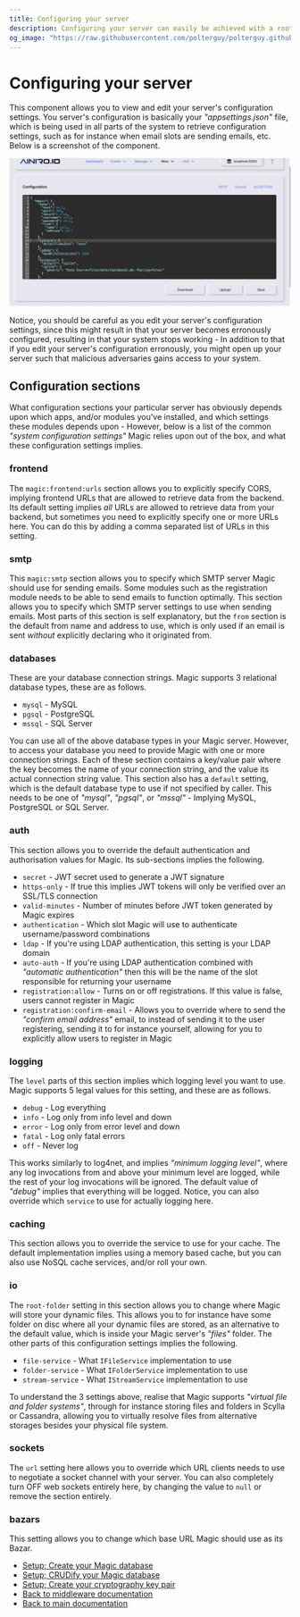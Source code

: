 ```yaml
---
title: Configuring your server
description: Configuring your server can easily be achieved with a root user using the configuration component in Magic. Configuration settings are immediately applied, and changes your server's behaviour instantly.
og_image: "https://raw.githubusercontent.com/polterguy/polterguy.github.io/master/images/og-configuration.jpg"
---
```


# Configuring your server

This component allows you to view and edit your server's configuration settings. You server's configuration
is basically your _"appsettings.json"_ file, which is being used in all parts of the system to
retrieve configuration settings, such as for instance when email slots are sending emails, etc.
Below is a screenshot of the component.

![Configuring Magic](https://raw.githubusercontent.com/polterguy/polterguy.github.io/master/images/config-component.jpg)

Notice, you should be careful as you edit your server's configuration settings, since this might
result in that your server becomes erronously configured, resulting in that your system stops working -
In addition to that if you edit your server's configuration erronously, you might open up your server
such that malicious adversaries gains access to your system.

## Configuration sections

What configuration sections your particular server has obviously depends upon which apps, and/or
modules you've installed, and which settings these modules depends upon - However, below is a
list of the common _"system configuration settings"_ Magic relies upon out of the box, and what
these configuration settings implies.

### frontend

The `magic:frontend:urls` section allows you to explicitly specify CORS, implying frontend URLs that are
allowed to retrieve data from the backend. Its default setting implies _all_ URLs are allowed to retrieve
data from your backend, but sometimes you need to explicitly specify one or more URLs here. You can do this
by adding a comma separated list of URLs in this setting.

### smtp

This `magic:smtp` section allows you to specify which SMTP server Magic should use for sending emails.
Some modules such as the registration module needs to be able to send emails to function optimally.
This section allows you to specify which SMTP server settings to use when sending emails. Most parts of
this section is self explanatory, but the `from` section is the default from name and address to use,
which is only used if an email is sent _without_ explicitly declaring who it originated from.

### databases

These are your database connection strings. Magic supports 3 relational database types, these are
as follows.

* `mysql` - MySQL
* `pgsql` - PostgreSQL
* `mssql` - SQL Server

You can use all of the above database types in your Magic server. However, to access your database
you need to provide Magic with one or more connection strings. Each of these section contains
a key/value pair where the key becomes the name of your connection string, and the value its actual
connection string value. This section also has a `default` setting, which is the default database
type to use if not specified by caller. This needs to be one of _"mysql"_, _"pgsql"_, or _"mssql"_ -
Implying MySQL, PostgreSQL or SQL Server.

### auth

This section allows you to override the default authentication and authorisation values for Magic.
Its sub-sections implies the following.

* `secret` - JWT secret used to generate a JWT signature
* `https-only` - If true this implies JWT tokens will only be verified over an SSL/TLS connection
* `valid-minutes` - Number of minutes before JWT token generated by Magic expires
* `authentication` - Which slot Magic will use to authenticate username/password combinations
* `ldap` - If you're using LDAP authentication, this setting is your LDAP domain
* `auto-auth` - If you're using LDAP authentication combined with _"automatic authentication"_ then this will be the name of the slot responsible for returning your username
* `registration:allow` - Turns on or off registrations. If this value is false, users cannot register in Magic
* `registration:confirm-email` - Allows you to override where to send the _"confirm email address"_ email, to instead of sending it to the user registering, sending it to for instance yourself, allowing for you to explicitly allow users to register in Magic

### logging

The `level` parts of this section implies which logging level you want to use. Magic supports 5 legal values for
this setting, and these are as follows.

* `debug` - Log everything
* `info` - Log only from info level and down
* `error` - Log only from error level and down
* `fatal` - Log only fatal errors
* `off` - Never log

This works similarly to log4net, and implies _"minimum logging level"_, where any log invocations from and above
your minimum level are logged, while the rest of your log invocations will be ignored. The default value of _"debug"_
implies that everything will be logged. Notice, you can also override which `service` to use for actually
logging here.

### caching

This section allows you to override the service to use for your cache. The default implementation implies
using a memory based cache, but you can also use NoSQL cache services, and/or roll your own.

### io

The `root-folder` setting in this section allows you to change where Magic will store your dynamic files.
This allows you to for instance have some folder on disc where all your dynamic files are stored, as
an alternative to the default value, which is inside your Magic server's _"files"_ folder. The other
parts of this configuration settings implies the following.

* `file-service` - What `IFileService` implementation to use
* `folder-service` - What `IFolderService` implementation to use
* `stream-service` - What `IStreamService` implementation to use

To understand the 3 settings above, realise that Magic supports _"virtual file and folder systems"_, through
for instance storing files and folders in Scylla or Cassandra, allowing you to virtually resolve files from
alternative storages besides your physical file system.

### sockets

The `url` setting here allows you to override which URL clients needs to use to negotiate a socket
channel with your server. You can also completely turn OFF web sockets entirely here, by changing the
value to `null` or remove the section entirely.

### bazars

This setting allows you to change which base URL Magic should use as its Bazar.

* [Setup; Create your Magic database](/documentation/magic/components/config/setup-database/)
* [Setup; CRUDify your Magic database](/documentation/magic/components/config/crudify/)
* [Setup; Create your cryptography key pair](/documentation/magic/components/config/crypto/)
* [Back to middleware documentation](/documentation/magic/)
* [Back to main documentation](/documentation/)
